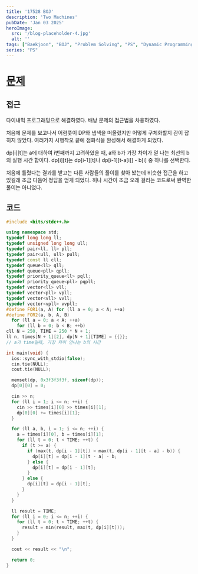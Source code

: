 ```yaml
---
title: '17528 BOJ'
description: 'Two Machines'
pubDate: 'Jan 03 2025'
heroImage:
  src: '/blog-placeholder-4.jpg'
  alt: ''
tags: ["Baekjoon", "BOJ", "Problem Solving", "PS", "Dynamic Programming", "DP"]
series: "PS"
---
```


# [문제](https://www.acmicpc.net/problem/17528)

## 접근

다이내믹 프로그래밍으로 해결하였다. 배낭 문제의 접근법을 차용하였다.

처음에 문제를 보고나서 어렴풋이 DP와 냅색을 떠올렸지만 어떻게 구체화할지 감이 잡히지 않았다.
여러가지 시행착오 끝에 점화식을 완성해서 해결하게 되었다.

dp[i][t]는 a에 대하여 i번째까지 고려하였을 때, a와 b가 가장 차이가 덜 나는 최선의 b의 실행 시간 합이다.
dp[i][t]는 dp[i-1][t]나 dp[i-1][t-a[i]] - b[i] 중 하나를 선택한다.

처음에 틀렸다는 결과를 받고는 다른 사람들의 풀이를 찾아 봤는데 비슷한 접근을 하고 있길래 조금 다듬어
정답을 얻게 되었다.
허나 시간이 조금 오래 걸리는 코드로써 완벽한 풀이는 아니었다.

## 코드

```c++
#include <bits/stdc++.h>

using namespace std;
typedef long long ll;
typedef unsigned long long ull;
typedef pair<ll, ll> pll;
typedef pair<ull, ull> pull;
typedef const ll cll;
typedef queue<ll> qll;
typedef queue<pll> qpll;
typedef priority_queue<ll> pqll;
typedef priority_queue<pll> pqpll;
typedef vector<ll> vll;
typedef vector<pll> vpll;
typedef vector<vll> vvll;
typedef vector<vpll> vvpll;
#define FOR1(a, A) for (ll a = 0; a < A; ++a)
#define FOR2(a, b, A, B)                                                       \
  for (ll a = 0; a < A; ++a)                                                   \
    for (ll b = 0; b < B; ++b)
cll N = 250, TIME = 250 * N + 1;
ll n, times[N + 1][2], dp[N + 1][TIME] = {{}};
// a가 time일때, 가장 차이 안나는 b의 시간

int main(void) {
  ios::sync_with_stdio(false);
  cin.tie(NULL);
  cout.tie(NULL);

  memset(dp, 0x3f3f3f3f, sizeof(dp));
  dp[0][0] = 0;

  cin >> n;
  for (ll i = 1; i <= n; ++i) {
    cin >> times[i][0] >> times[i][1];
    dp[0][0] += times[i][1];
  }

  for (ll a, b, i = 1; i <= n; ++i) {
    a = times[i][0], b = times[i][1];
    for (ll t = 0; t < TIME; ++t) {
      if (t >= a) {
        if (max(t, dp[i - 1][t]) > max(t, dp[i - 1][t - a] - b)) {
          dp[i][t] = dp[i - 1][t - a] - b;
        } else {
          dp[i][t] = dp[i - 1][t];
        }
      } else {
        dp[i][t] = dp[i - 1][t];
      }
    }
  }

  ll result = TIME;
  for (ll i = 0; i <= n; ++i) {
    for (ll t = 0; t < TIME; ++t) {
      result = min(result, max(t, dp[i][t]));
    }
  }

  cout << result << "\n";

  return 0;
}
```